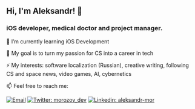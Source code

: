 ## Hi, I'm Aleksandr! 👋

### iOS developer, medical doctor and project manager.

🌱  I’m currently learning iOS Development 
 
🔭  My goal is to turn my passion for CS into a career in tech

⚡ My interests: software localization (Russian), creative writing, following CS and space news, video games, AI, cybernetics
 
📫  Feel free to reach me:

[![Email](https://img.shields.io/badge/Email-%40dr.morozov.dev@gmail.com%20-blue)](mailto:dr.morozov.dev@gmail.com?)
[![Twitter: morozov_dev](https://img.shields.io/twitter/follow/morozov_dev?style=social)](https://twitter.com/morozov_dev)
[![Linkedin: aleksandr-mor](https://img.shields.io/badge/-aleksandrmor-blue?style=flat-square&logo=Linkedin&logoColor=white&link=https://www.linkedin.com/in/aleksandr-mor/)](https://www.linkedin.com/in/aleksandr-mor/)
